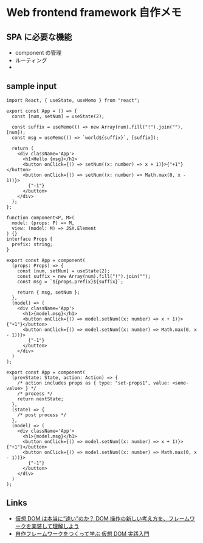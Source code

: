 # Web frontend framework 自作メモ

## SPA に必要な機能

-   component の管理
-   ルーティング
-

## sample input

```tsx
import React, { useState, useMemo } from "react";

export const App = () => {
  const [num, setNum] = useState(2);

  const suffix = useMemo(() => new Array(num).fill("!").join(""), [num]);
  const msg = useMemo(() => `world${suffix}`, [suffix]);

  return (
    <div className='App'>
      <h1>Hello {msg}</h1>
      <button onClick={() => setNum((x: number) => x + 1)}>{"+1"}</button>
      <button onClick={() => setNum((x: number) => Math.max(0, x - 1))}>
        {"-1"}
      </button>
    </div>
  );
};
```

```tsx
function component<P, M>(
  model: (props: P) => M,
  view: (model: M) => JSX.Element
) {}
interface Props {
  prefix: string;
}

export const App = component(
  (props: Props) => {
    const [num, setNum] = useState(2);
    const suffix = new Array(num).fill("!").join("");
    const msg = `${props.prefix}${suffix}`;

    return { msg, setNum };
  },
  (model) => (
    <div className='App'>
      <h1>{model.msg}</h1>
      <button onClick={() => model.setNum((x: number) => x + 1)}>{"+1"}</button>
      <button onClick={() => model.setNum((x: number) => Math.max(0, x - 1))}>
        {"-1"}
      </button>
    </div>
  )
);
```

```tsx
export const App = component(
  (prevState: State, action: Action) => {
    /* action includes props as { type: "set-props1", value: <some-value> } */
    /* process */
    return nextState;
  },
  (state) => {
    /* post process */
  },
  (model) => (
    <div className='App'>
      <h1>{model.msg}</h1>
      <button onClick={() => model.setNum((x: number) => x + 1)}>{"+1"}</button>
      <button onClick={() => model.setNum((x: number) => Math.max(0, x - 1))}>
        {"-1"}
      </button>
    </div>
  )
);
```

## Links

-   [仮想 DOM は本当に“速い”のか？ DOM 操作の新しい考え方を、フレームワークを実装して理解しよう](https://employment.en-japan.com/engineerhub/entry/2020/02/18/103000)
-   [自作フレームワークをつくって学ぶ 仮想 DOM 実践入門](https://kuroeveryday.blogspot.com/2018/11/how-to-create-virtual-dom-framework.html)
